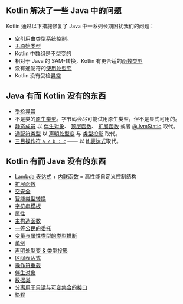 [//]: # (title: 与 Java 比较)

## Kotlin 解决了一些 Java 中的问题

Kotlin 通过以下措施修复了 Java 中一系列长期困扰我们的问题：

* 空引用由[类型系统控制](null-safety.md)。
* [无原始类型](java-interop.md#kotlin-中的-java-泛型)
* Kotlin 中数组是[不型变的](basic-types.md#数组)
* 相对于 Java 的 SAM-转换，Kotlin 有更合适的[函数类型](lambdas.md#函数类型)
* 没有通配符的[使用处型变](generics.md#使用处型变类型投影)
* Kotlin 没有受检[异常](exceptions.md)

## Java 有而 Kotlin 没有的东西

* [受检异常](exceptions.md)
* 不是类的[原生类型](basic-types.md)。字节码会尽可能试用原生类型，但不是<!--
  -->显式可用的。
* [静态成员](classes.md) 以 [伴生对象](object-declarations.md#伴生对象)、
  [顶层函数](functions.md)、 [扩展函数](extensions.md#extension-functions) 或者 [@JvmStatic](java-to-kotlin-interop.md#static-methods) 取代。
* [通配符类型](generics.md) 以 [声明处型变](generics.md#declaration-site-variance) 与
  [类型投影](generics.md#类型投影) 取代。
* [三目操作符 `a ? b : c`](control-flow.md#if-表达式) —— 以 [if 表达式](control-flow.md#if-表达式)取代。


## Kotlin 有而 Java 没有的东西

* [Lambda 表达式](lambdas.md) + [内联函数](inline-functions.md) = 高性能自定义控制结构
* [扩展函数](extensions.md)
* [空安全](null-safety.md)
* [智能类型转换](typecasts.md)
* [字符串模板](basic-types.md#字符串)
* [属性](properties.md)
* [主构造函数](classes.md)
* [一等公民的委托](delegation.md)
* [变量与属性类型的类型推断](basic-types.md)
* [单例](object-declarations.md)
* [声明处型变 & 类型投影](generics.md)
* [区间表达式](ranges.md)
* [操作符重载](operator-overloading.md)
* [伴生对象](classes.md#伴生对象)
* [数据类](data-classes.md)
* [分离用于只读与可变集合的接口](collections-overview.md)
* [协程](coroutines-overview.md)
